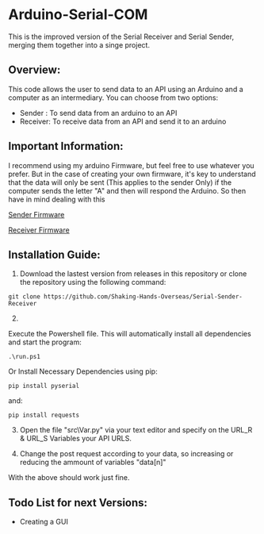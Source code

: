 # Arduino-Serial-COM
This is the improved version of the Serial Receiver and Serial Sender, merging them together into a singe project.

## Overview:
This code allows the user to send data to an API using an Arduino and a computer as an intermediary.
You can choose from two options:

- Sender : To send data from an arduino to an API
- Receiver: To receive data from an API and send it to an arduino
## Important Information:
I recommend using my arduino Firmware, but feel free to use whatever you prefer. But in the case of creating your own firmware, it's key to understand that the data will only be sent (This applies to the sender Only) if the computer sends the letter "A" and then will respond the Arduino. So then have in mind dealing with this

[Sender Firmware](https://github.com/Shaking-Hands-Overseas/Arduino-Glove-Firmware) <p></p>
[Receiver Firmware](https://github.com/Shaking-Hands-Overseas/Arduino-Hand-Firmware)

## Installation Guide:
1. Download the lastest version from releases in this repository or clone the repository using the following command:
```
git clone https://github.com/Shaking-Hands-Overseas/Serial-Sender-Receiver
```
2. 
Execute the Powershell file. This will automatically install all dependencies and start the program:
```
.\run.ps1
```
Or Install Necessary Dependencies using pip:
```
pip install pyserial
```
and:
```
pip install requests
```
3. Open the file "src\Var.py" via your text editor and specify on the URL_R & URL_S Variables your API URLS.

4. Change the post request according to your data, so increasing or reducing the ammount of variables "data\[n]"

With the above should work just fine.

## Todo List for next Versions:
- Creating a GUI
